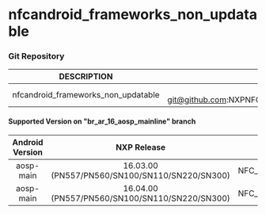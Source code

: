 # nfcandroid_frameworks_non_updatable

###  Git Repository

| DESCRIPTION        | CHECKOUT COMMAND          |
| :-------------: |:-------------:| 
| nfcandroid_frameworks_non_updatable   |  git clone git@github.com:NXPNFCProject/nfcandroid_frameworks_non_updatable.git  |

#### Supported Version on "br_ar_16_aosp_mainline" branch
| Android Version        | NXP Release          | NXP Tag  |
| :-------------: |:---------------------:| :-----:|
| aosp-main      |  16.03.00 (PN557/PN560/SN100/SN110/SN220/SN300) |  NFC_AR_00_7E800_16.03.00_OpnSrc |
| aosp-main      |  16.04.00 (PN557/PN560/SN100/SN110/SN220/SN300) |  NFC_AR_00_7E800_16.04.00_OpnSrc |





